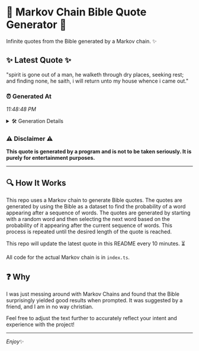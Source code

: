 # 📖 Markov Chain Bible Quote Generator 📖

Infinite quotes from the Bible generated by a Markov chain. ✨

## ✨ Latest Quote ✨
"spirit is gone out of a man, he walketh through dry places, seeking rest; and finding none, he saith, i will return unto my house whence i came out."

### ⏰ Generated At
*11:48:48 PM*

<details>
    <summary>🛠️ Generation Details</summary>
    <p>
        <strong>🌱 Seed:</strong> spirit<br>
        <strong>🔄 Iterations:</strong> 28<br>
        <strong>📜 Context History:</strong><br>[ spirit ]: is<br>[ spirit, is ]: gone<br>[ spirit, is, gone ]: out<br>[ spirit, is, gone, out ]: of<br>[ spirit, is, gone, out, of ]: a<br>[ spirit, is, gone, out, of, a ]: man,<br>[ is, gone, out, of, a, man, ]: he<br>[ gone, out, of, a, man,, he ]: walketh<br>[ out, of, a, man,, he, walketh ]: through<br>[ of, a, man,, he, walketh, through ]: dry<br>[ a, man,, he, walketh, through, dry ]: places,<br>[ man,, he, walketh, through, dry, places, ]: seeking<br>[ he, walketh, through, dry, places,, seeking ]: rest;<br>[ walketh, through, dry, places,, seeking, rest; ]: and<br>[ through, dry, places,, seeking, rest;, and ]: finding<br>[ dry, places,, seeking, rest;, and, finding ]: none,<br>[ places,, seeking, rest;, and, finding, none, ]: he<br>[ seeking, rest;, and, finding, none,, he ]: saith,<br>[ rest;, and, finding, none,, he, saith, ]: i<br>[ and, finding, none,, he, saith,, i ]: will<br>[ finding, none,, he, saith,, i, will ]: return<br>[ none,, he, saith,, i, will, return ]: unto<br>[ he, saith,, i, will, return, unto ]: my<br>[ saith,, i, will, return, unto, my ]: house<br>[ i, will, return, unto, my, house ]: whence<br>[ will, return, unto, my, house, whence ]: i<br>[ return, unto, my, house, whence, i ]: came<br>[ unto, my, house, whence, i, came ]: out.<br>
    </p>
</details>

### ⚠️ Disclaimer ⚠️
**This quote is generated by a program and is not to be taken seriously. It is purely for entertainment purposes.**

---

## 🔍 How It Works

This repo uses a Markov chain to generate Bible quotes. The quotes are generated by using the Bible as a dataset to find the probability of a word appearing after a sequence of words. The quotes are generated by starting with a random word and then selecting the next word based on the probability of it appearing after the current sequence of words. This process is repeated until the desired length of the quote is reached.

This repo will update the latest quote in this README every 10 minutes. ⏳

All code for the actual Markov chain is in `index.ts`.

## ❓ Why

I was just messing around with Markov Chains and found that the Bible surprisingly yielded good results when prompted. 
It was suggested by a friend, and I am in no way christian.

Feel free to adjust the text further to accurately reflect your intent and experience with the project!

---

*Enjoy*✨
